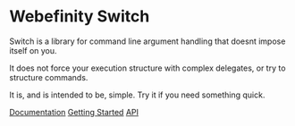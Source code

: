 # Webefinity Switch

Switch is a library for command line argument handling that doesnt impose itself on you.

It does not force your execution structure with complex delegates, or try to structure commands.

It is, and is intended to be, simple.  Try it if you need something quick.

[Documentation](https://hollandar.github.io/webefinity-switch/index.html)
[Getting Started](https://hollandar.github.io/webefinity-switch/articles/intro.html)
[API](https://hollandar.github.io/webefinity-switch/api/Webefinity.Switch.html)